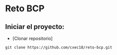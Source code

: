 # Reto BCP


## Iniciar el proyecto:

- [Clonar repositorio]

```
git clone https://github.com/cxec18/reto-bcp.git
```
